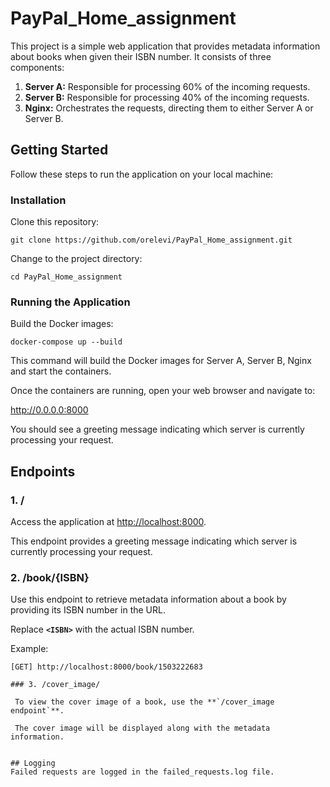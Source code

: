# PayPal_Home_assignment
 
This project is a simple web application that provides metadata information about books when given their ISBN number. It consists of three components:

1. **Server A:** Responsible for processing 60% of the incoming requests.
2. **Server B:** Responsible for processing 40% of the incoming requests.
3. **Nginx:** Orchestrates the requests, directing them to either Server A or Server B.
   
## Getting Started
Follow these steps to run the application on your local machine:

### Installation
Clone this repository:

```
git clone https://github.com/orelevi/PayPal_Home_assignment.git
```

Change to the project directory:

```
cd PayPal_Home_assignment
```

### Running the Application
Build the Docker images:

```
docker-compose up --build
```

This command will build the Docker images for Server A, Server B, Nginx and start the containers.

Once the containers are running, open your web browser and navigate to:

http://0.0.0.0:8000

You should see a greeting message indicating which server is currently processing your request.

## Endpoints

### 1. /

Access the application at [http://localhost:8000](http://localhost:8000). 

This endpoint provides a greeting message indicating which server is currently processing your request.

### 2. /book/{ISBN}

Use this endpoint to retrieve metadata information about a book by providing its ISBN number in the URL.

Replace **`<ISBN>`** with the actual ISBN number.

Example:
```plaintext
[GET] http://localhost:8000/book/1503222683

### 3. /cover_image/

 To view the cover image of a book, use the **`/cover_image endpoint`**.

 The cover image will be displayed along with the metadata information.


## Logging
Failed requests are logged in the failed_requests.log file.
